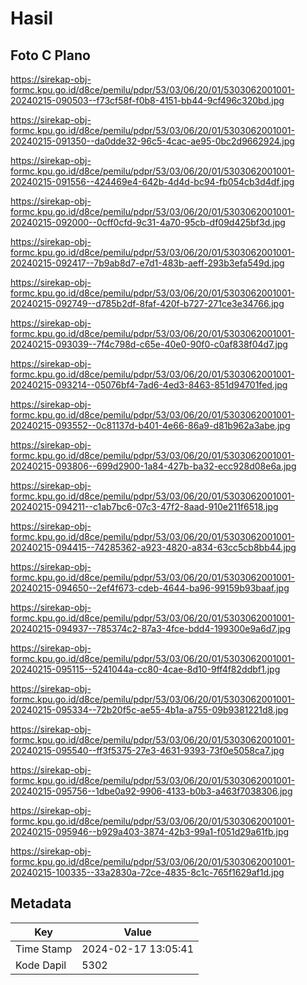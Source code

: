 # Hasil

## Foto C Plano

https://sirekap-obj-formc.kpu.go.id/d8ce/pemilu/pdpr/53/03/06/20/01/5303062001001-20240215-090503--f73cf58f-f0b8-4151-bb44-9cf496c320bd.jpg

https://sirekap-obj-formc.kpu.go.id/d8ce/pemilu/pdpr/53/03/06/20/01/5303062001001-20240215-091350--da0dde32-96c5-4cac-ae95-0bc2d9662924.jpg

https://sirekap-obj-formc.kpu.go.id/d8ce/pemilu/pdpr/53/03/06/20/01/5303062001001-20240215-091556--424469e4-642b-4d4d-bc94-fb054cb3d4df.jpg

https://sirekap-obj-formc.kpu.go.id/d8ce/pemilu/pdpr/53/03/06/20/01/5303062001001-20240215-092000--0cff0cfd-9c31-4a70-95cb-df09d425bf3d.jpg

https://sirekap-obj-formc.kpu.go.id/d8ce/pemilu/pdpr/53/03/06/20/01/5303062001001-20240215-092417--7b9ab8d7-e7d1-483b-aeff-293b3efa549d.jpg

https://sirekap-obj-formc.kpu.go.id/d8ce/pemilu/pdpr/53/03/06/20/01/5303062001001-20240215-092749--d785b2df-8faf-420f-b727-271ce3e34766.jpg

https://sirekap-obj-formc.kpu.go.id/d8ce/pemilu/pdpr/53/03/06/20/01/5303062001001-20240215-093039--7f4c798d-c65e-40e0-90f0-c0af838f04d7.jpg

https://sirekap-obj-formc.kpu.go.id/d8ce/pemilu/pdpr/53/03/06/20/01/5303062001001-20240215-093214--05076bf4-7ad6-4ed3-8463-851d94701fed.jpg

https://sirekap-obj-formc.kpu.go.id/d8ce/pemilu/pdpr/53/03/06/20/01/5303062001001-20240215-093552--0c81137d-b401-4e66-86a9-d81b962a3abe.jpg

https://sirekap-obj-formc.kpu.go.id/d8ce/pemilu/pdpr/53/03/06/20/01/5303062001001-20240215-093806--699d2900-1a84-427b-ba32-ecc928d08e6a.jpg

https://sirekap-obj-formc.kpu.go.id/d8ce/pemilu/pdpr/53/03/06/20/01/5303062001001-20240215-094211--c1ab7bc6-07c3-47f2-8aad-910e211f6518.jpg

https://sirekap-obj-formc.kpu.go.id/d8ce/pemilu/pdpr/53/03/06/20/01/5303062001001-20240215-094415--74285362-a923-4820-a834-63cc5cb8bb44.jpg

https://sirekap-obj-formc.kpu.go.id/d8ce/pemilu/pdpr/53/03/06/20/01/5303062001001-20240215-094650--2ef4f673-cdeb-4644-ba96-99159b93baaf.jpg

https://sirekap-obj-formc.kpu.go.id/d8ce/pemilu/pdpr/53/03/06/20/01/5303062001001-20240215-094937--785374c2-87a3-4fce-bdd4-199300e9a6d7.jpg

https://sirekap-obj-formc.kpu.go.id/d8ce/pemilu/pdpr/53/03/06/20/01/5303062001001-20240215-095115--5241044a-cc80-4cae-8d10-9ff4f82ddbf1.jpg

https://sirekap-obj-formc.kpu.go.id/d8ce/pemilu/pdpr/53/03/06/20/01/5303062001001-20240215-095334--72b20f5c-ae55-4b1a-a755-09b9381221d8.jpg

https://sirekap-obj-formc.kpu.go.id/d8ce/pemilu/pdpr/53/03/06/20/01/5303062001001-20240215-095540--ff3f5375-27e3-4631-9393-73f0e5058ca7.jpg

https://sirekap-obj-formc.kpu.go.id/d8ce/pemilu/pdpr/53/03/06/20/01/5303062001001-20240215-095756--1dbe0a92-9906-4133-b0b3-a463f7038306.jpg

https://sirekap-obj-formc.kpu.go.id/d8ce/pemilu/pdpr/53/03/06/20/01/5303062001001-20240215-095946--b929a403-3874-42b3-99a1-f051d29a61fb.jpg

https://sirekap-obj-formc.kpu.go.id/d8ce/pemilu/pdpr/53/03/06/20/01/5303062001001-20240215-100335--33a2830a-72ce-4835-8c1c-765f1629af1d.jpg


## Metadata

| Key        | Value               |
| ---------- | ------------------- |
| Time Stamp | 2024-02-17 13:05:41 |
| Kode Dapil | 5302                |



